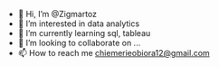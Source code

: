 - 👋 Hi, I’m @Zigmartoz
- 👀 I’m interested in data analytics
- 🌱 I’m currently learning sql, tableau
- 💞️ I’m looking to collaborate on ...
- 📫 How to reach me chiemerieobiora12@gmail.com
<!---
Zigmartoz/Zigmartoz is a ✨ special ✨ repository because its `README.md` (this file) appears on your GitHub profile.
You can click the Preview link to take a look at your changes.
--->
